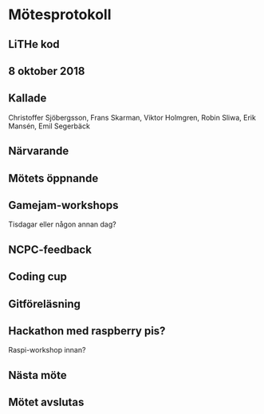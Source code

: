 # Mötesprotokoll

## LiTHe kod

## 8 oktober 2018

## Kallade
Christoffer Sjöbergsson, Frans Skarman, Viktor Holmgren, Robin Sliwa, Erik Mansén, Emil Segerbäck

## Närvarande

## Mötets öppnande

## Gamejam-workshops

Tisdagar eller någon annan dag?

## NCPC-feedback


## Coding cup


## Gitföreläsning


## Hackathon med raspberry pis?

Raspi-workshop innan?


## Nästa möte


## Mötet avslutas

